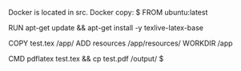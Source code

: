 Docker is located in src.
Docker copy:
$
FROM ubuntu:latest

RUN apt-get update && apt-get install -y texlive-latex-base

COPY test.tex /app/
ADD resources /app/resources/
WORKDIR /app

CMD pdflatex test.tex && cp test.pdf /output/
$